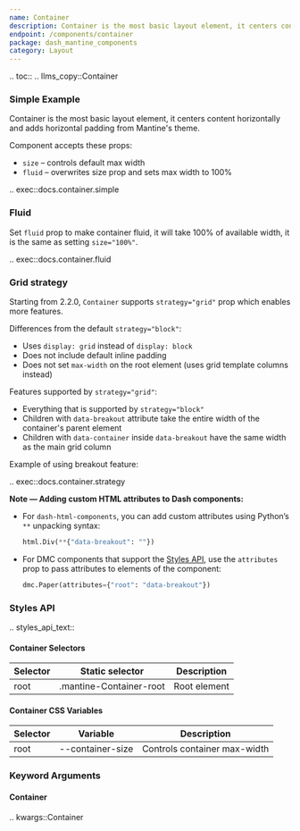 ```yaml
---
name: Container
description: Container is the most basic layout element, it centers content horizontally and adds horizontal padding from theme.
endpoint: /components/container
package: dash_mantine_components
category: Layout
---
```


.. toc::
.. llms_copy::Container

### Simple Example

Container is the most basic layout element, it centers content horizontally and adds horizontal padding from Mantine's 
theme.

Component accepts these props:

  * `size` – controls default max width 
  * `fluid` – overwrites size prop and sets max width to 100%

.. exec::docs.container.simple

### Fluid
Set `fluid` prop to make container fluid, it will take 100% of available width, it is the same as setting `size="100%"`.

.. exec::docs.container.fluid


### Grid strategy

Starting from 2.2.0, `Container` supports `strategy="grid"` prop which enables more features.

Differences from the default `strategy="block"`:

- Uses `display: grid` instead of `display: block`
- Does not include default inline padding
- Does not set `max-width` on the root element (uses grid template columns instead)

Features supported by `strategy="grid"`:

- Everything that is supported by `strategy="block"`
- Children with `data-breakout` attribute take the entire width of the container's parent element
- Children with `data-container` inside `data-breakout` have the same width as the main grid column

Example of using breakout feature:


.. exec::docs.container.strategy


**Note — Adding custom HTML attributes to Dash components:**

* For `dash-html-components`, you can add custom attributes using Python’s `**` unpacking syntax:

  ```python
  html.Div(**{"data-breakout": ""})
  ```

* For DMC components that support the [Styles API](/styles-api), use the `attributes` prop to pass attributes to elements of the component:

  ```python
  dmc.Paper(attributes={"root": "data-breakout"})
  ```




### Styles API

.. styles_api_text::

#### Container Selectors

| Selector | Static selector            | Description   |
|----------|-----------------------------|---------------|
| root     | .mantine-Container-root     | Root element  |


#### Container CSS Variables

| Selector | Variable          | Description               |
|----------|-------------------|---------------------------|
| root     | --container-size  | Controls container max-width |



### Keyword Arguments

#### Container

.. kwargs::Container
